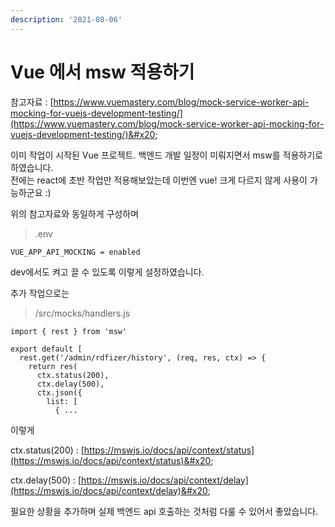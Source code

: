 ```yaml
---
description: '2021-08-06'
---
```


# Vue 에서 msw 적용하기

참고자료 : [https://www.vuemastery.com/blog/mock-service-worker-api-mocking-for-vuejs-development-testing/](https://www.vuemastery.com/blog/mock-service-worker-api-mocking-for-vuejs-development-testing/)&#x20;

이미 작업이 시작된 Vue 프로젝트. 백엔드 개발 일정이 미뤄지면서 msw를 적용하기로 하였습니다. \
전에는 react에 초반 작업만 적용해보았는데 이번엔 vue! 크게 다르지 않게 사용이 가능하군요 :)

위의 참고자료와 동일하게 구성하며&#x20;

> .env

```
VUE_APP_API_MOCKING = enabled
```

dev에서도 켜고 끌 수 있도록 이렇게 설정하였습니다.&#x20;



추가 작업으로는&#x20;

> /src/mocks/handlers.js&#x20;

```
import { rest } from 'msw'

export default [
  rest.get('/admin/rdfizer/history', (req, res, ctx) => {
    return res(
      ctx.status(200),
      ctx.delay(500),
      ctx.json({
        list: [
          { ...
```

이렇게&#x20;

ctx.status(200) : [https://mswjs.io/docs/api/context/status](https://mswjs.io/docs/api/context/status)&#x20;

ctx.delay(500) : [https://mswjs.io/docs/api/context/delay](https://mswjs.io/docs/api/context/delay)&#x20;

필요한 상황을 추가하며 실제 백엔드 api 호출하는 것처럼 다룰 수 있어서 좋았습니다.&#x20;
